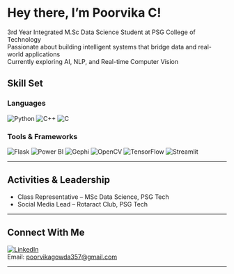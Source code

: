 # Hey there, I’m Poorvika C!

3rd Year Integrated M.Sc Data Science Student at PSG College of Technology  
Passionate about building intelligent systems that bridge data and real-world applications  
Currently exploring AI, NLP, and Real-time Computer Vision  

## Skill Set

### Languages
![Python](https://img.shields.io/badge/-Python-333?style=flat&logo=python)
![C++](https://img.shields.io/badge/-C++-333?style=flat&logo=cplusplus)
![C](https://img.shields.io/badge/-C-333?style=flat&logo=c)

### Tools & Frameworks
![Flask](https://img.shields.io/badge/-Flask-333?style=flat&logo=flask)
![Power BI](https://img.shields.io/badge/-PowerBI-333?style=flat&logo=powerbi)
![Gephi](https://img.shields.io/badge/-Gephi-333?style=flat&logo=gephi)
![OpenCV](https://img.shields.io/badge/-OpenCV-333?style=flat&logo=opencv)
![TensorFlow](https://img.shields.io/badge/-TensorFlow-333?style=flat&logo=tensorflow)
![Streamlit](https://img.shields.io/badge/-Streamlit-333?style=flat&logo=streamlit)

---

## Activities & Leadership

- Class Representative – MSc Data Science, PSG Tech  
- Social Media Lead – Rotaract Club, PSG Tech  

---

## Connect With Me

[![LinkedIn](https://img.shields.io/badge/-LinkedIn-blue?style=flat&logo=linkedin)](https://www.linkedin.com/in/poorvikagowda/)  
Email: [poorvikagowda357@gmail.com](mailto:poorvikagowda357@gmail.com)

---
